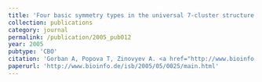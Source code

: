 ```yaml
---
title: 'Four basic symmetry types in the universal 7-cluster structure of microbial genomic sequences'
collection: publications
category: journal
permalink: /publication/2005_pub012
year: 2005
pubtype: 'CBO'
citation: 'Gorban A, Popova T, Zinovyev A. <a href="http://www.bioinfo.de/isb/2005/05/0025/main.html">Four basic symmetry types in the universal 7-cluster structure of microbial genomic sequences</a>. 2005. <i>In Silico Biology</i> 5, 0025'
paperurl: 'http://www.bioinfo.de/isb/2005/05/0025/main.html'
---
```


